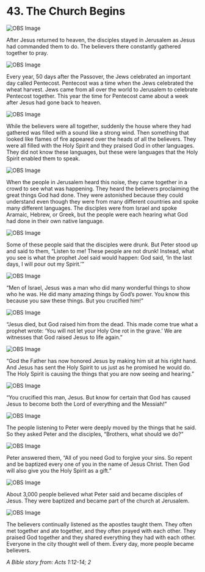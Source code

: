 # 43. The Church Begins

![OBS Image](https://cdn.door43.org/obs/jpg/360px/obs-en-43-01.jpg)

After Jesus returned to heaven, the disciples stayed in Jerusalem as Jesus had commanded them to do. The believers there constantly gathered together to pray.

![OBS Image](https://cdn.door43.org/obs/jpg/360px/obs-en-43-02.jpg)

Every year, 50 days after the Passover, the Jews celebrated an important day called Pentecost. Pentecost was a time when the Jews celebrated the wheat harvest. Jews came from all over the world to Jerusalem to celebrate Pentecost together. This year the time for Pentecost came about a week after Jesus had gone back to heaven.

![OBS Image](https://cdn.door43.org/obs/jpg/360px/obs-en-43-03.jpg)

While the believers were all together, suddenly the house where they had gathered was filled with a sound like a strong wind. Then something that looked like flames of fire appeared over the heads of all the believers. They were all filled with the Holy Spirit and they praised God in other languages. They did not know these languages, but these were languages that the Holy Spirit enabled them to speak.

![OBS Image](https://cdn.door43.org/obs/jpg/360px/obs-en-43-04.jpg)

When the people in Jerusalem heard this noise, they came together in a crowd to see what was happening. They heard the believers proclaiming the great things God had done. They were astonished because they could understand even though they were from many different countries and spoke many different languages. The disciples were from Israel and spoke Aramaic, Hebrew, or Greek, but the people were each hearing what God had done in their own native language.

![OBS Image](https://cdn.door43.org/obs/jpg/360px/obs-en-43-05.jpg)

Some of these people said that the disciples were drunk. But Peter stood up and said to them, “Listen to me! These people are not drunk! Instead, what you see is what the prophet Joel said would happen: God said, ‘In the last days, I will pour out my Spirit.’”

![OBS Image](https://cdn.door43.org/obs/jpg/360px/obs-en-43-06.jpg)

“Men of Israel, Jesus was a man who did many wonderful things to show who he was. He did many amazing things by God’s power. You know this because you saw these things. But you crucified him!”

![OBS Image](https://cdn.door43.org/obs/jpg/360px/obs-en-43-07.jpg)

“Jesus died, but God raised him from the dead. This made come true what a prophet wrote: ‘You will not let your Holy One rot in the grave.’ We are witnesses that God raised Jesus to life again.”

![OBS Image](https://cdn.door43.org/obs/jpg/360px/obs-en-43-08.jpg)

“God the Father has now honored Jesus by making him sit at his right hand. And Jesus has sent the Holy Spirit to us just as he promised he would do. The Holy Spirit is causing the things that you are now seeing and hearing.”

![OBS Image](https://cdn.door43.org/obs/jpg/360px/obs-en-43-09.jpg)

“You crucified this man, Jesus. But know for certain that God has caused Jesus to become both the Lord of everything and the Messiah!”

![OBS Image](https://cdn.door43.org/obs/jpg/360px/obs-en-43-10.jpg)

The people listening to Peter were deeply moved by the things that he said. So they asked Peter and the disciples, “Brothers, what should we do?”

![OBS Image](https://cdn.door43.org/obs/jpg/360px/obs-en-43-11.jpg)

Peter answered them, “All of you need God to forgive your sins. So repent and be baptized every one of you in the name of Jesus Christ. Then God will also give you the Holy Spirit as a gift.”

![OBS Image](https://cdn.door43.org/obs/jpg/360px/obs-en-43-12.jpg)

About 3,000 people believed what Peter said and became disciples of Jesus. They were baptized and became part of the church at Jerusalem. 

![OBS Image](https://cdn.door43.org/obs/jpg/360px/obs-en-43-13.jpg)

The believers continually listened as the apostles taught them. They often met together and ate together, and they often prayed with each other. They praised God together and they shared everything they had with each other. Everyone in the city thought well of them. Every day, more people became believers.

_A Bible story from: Acts 1:12-14; 2_
